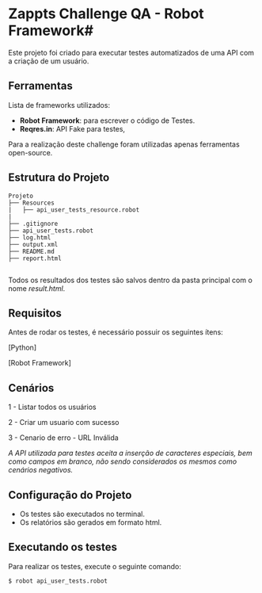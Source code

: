 # Zappts Challenge QA  - Robot Framework#

Este projeto foi criado para executar testes automatizados de uma API com a criação de um usuário.

## Ferramentas

Lista de frameworks utilizados:
- **Robot Framework**: para escrever o código de Testes.
- **Reqres.in**: API Fake para testes,

Para a realização deste challenge foram utilizadas apenas ferramentas open-source.

## Estrutura do Projeto

```
Projeto
├── Resources
|   ├── api_user_tests_resource.robot
|  
├── .gitignore
├── api_user_tests.robot
├── log.html
├── output.xml
├── README.md
├── report.html


```
Todos os resultados dos testes são salvos dentro da pasta principal com o nome *result.html*.   

## Requisitos

Antes de rodar os testes, é necessário possuir os seguintes ítens:

[Python]

[Robot Framework]

## Cenários
1 - Listar todos os usuários

2 - Criar um usuario com sucesso

3 - Cenario de erro - URL Inválida

*A API utilizada para testes aceita a inserção de caracteres especiais, bem como campos em branco, não sendo considerados os mesmos como cenários negativos.*


## Configuração do Projeto

- Os testes são executados no terminal.
- Os relatórios são gerados em formato html.


## Executando os testes

Para realizar os testes, execute o seguinte comando:

```
$ robot api_user_tests.robot                                           
```
